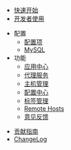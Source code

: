 <!-- docs/_sidebar.md -->

+ [快速开始](zh-cn/start/快速开始)
+ [开发者使用](zh-cn/start/开发者使用)
* 配置
  + [配置项](zh-cn/configuration/envConfig)
  + [MySQL](zh-cn/configuration/mysql)
* 功能
  + [应用中心](zh-cn/guide/应用中心)
  + [代理服务](zh-cn/guide/代理服务)
  + [主机管理](zh-cn/guide/主机管理)
  + [配置中心](zh-cn/guide/配置中心)
  + [标签管理](zh-cn/guide/标签管理)
  + [Remote Hosts](zh-cn/guide/RemoteHosts)
  + [意见反馈](zh-cn/guide/意见反馈)
+ [贡献指南](zh-cn/other/贡献者文档)
+ [ChangeLog](zh-cn/other/CHANGELOG)

